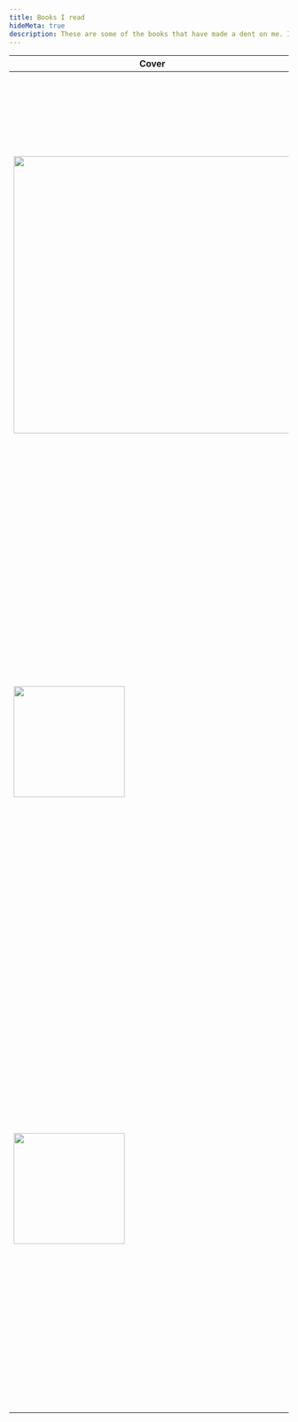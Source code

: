 ```yaml
---
title: Books I read
hideMeta: true
description: These are some of the books that have made a dent on me. I learned a lot from these books and I hope these may help you too if you want to know something or learn.
---
```


|Cover | Book |
|------| ---------- |
| <a href="https://google.com"><img src="https://img.freepik.com/free-photo/book-composition-with-open-book_23-2147690555.jpg" width="500px"/></a> | <b>How I met your mother</b> by <em>J.K. Rowling</em>.<div class="book-description">Harry Potter is a series of seven fantasy novels written by British author J. K. Rowling. The novels chronicle the lives of a young wizard, Harry Potter, and his friends Hermione Granger and Ron Weasley, all of whom are students at Hogwarts School of Witchcraft and Wizardry.</div>|
| <img src="https://img.freepik.com/free-photo/book-composition-with-open-book_23-2147690555.jpg" width="200px"/> | <b>How I met your mother</b> by <em>J.K. Rowling</em>.<div class="book-description"> Harry Potter is a series of seven fantasy novels written by British author J. K. Rowling. The novels chronicle the lives of a young wizard, Harry Potter, and his friends Hermione Granger and Ron Weasley, all of whom are students at Hogwarts School of Witchcraft and Wizardry.</div>|   
| <img src="https://img.freepik.com/free-photo/book-composition-with-open-book_23-2147690555.jpg" width="200px"/> | <b>How I met your mother</b> by <em>J.K. Rowling</em>.<div class="book-description">Harry Potter is a series of seven fantasy novels written by British author J. K. Rowling. The novels chronicle the lives of a young wizard, Harry Potter, and his friends Hermione Granger and Ron Weasley, all of whom are students at Hogwarts School of Witchcraft and Wizardry.</div>|   